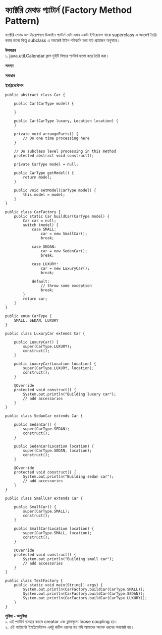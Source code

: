 # ফ্যাক্টরি মেথড প্যাটার্ন (Factory Method Pattern)                    
ফ্যাক্টরি মেথড  হল ক্রিয়েশনাল ডিজাইন প্যাটার্ন যেটা এমন একটা ইন্টারফেস থাকে superclass এ অবজেক্ট তৈরি করার জন্যে কিন্তু subclass এ অবজেক্ট টাইপ পরিবর্তন করা যায় প্রয়োজন অনুসারে।             

**উদাহরন**                    
১. java.util.Calendar ক্লাস দুইটি বিল্ডার প্যাটার্ন ফলো করে তৈরি করা।                                      

**সমস্যা**         


**সমাধান**                                     

**ইমপ্লিমেন্টেশন**                

```
public abstract class Car {

    public Car(CarType model) {

    }

    public Car(CarType luxury, Location location) {
    }

    private void arrangeParts() {
        // Do one time processing here
    }

    // Do subclass level processing in this method
    protected abstract void construct();

    private CarType model = null;

    public CarType getModel() {
        return model;
    }

    public void setModel(CarType model) {
        this.model = model;
    }
}
```

```
public class CarFactory {
    public static Car buildCar(CarType model) {
        Car car = null;
        switch (model) {
            case SMALL:
                car = new SmallCar();
                break;

            case SEDAN:
                car = new SedanCar();
                break;

            case LUXURY:
                car = new LuxuryCar();
                break;

            default:
                // throw some exception
                break;
        }
        return car;
    }
}
```

```
public enum CarType {
    SMALL, SEDAN, LUXURY
}
```

```
public class LuxuryCar extends Car {

    public LuxuryCar() {
        super(CarType.LUXURY);
        construct();
    }

    public LuxuryCar(Location location) {
        super(CarType.LUXURY, location);
        construct();
    }

    @Override
    protected void construct() {
        System.out.println("Building luxury car");
        // add accessories
    }
}
```

```
public class SedanCar extends Car {

    public SedanCar() {
        super(CarType.SEDAN);
        construct();
    }

    public SedanCar(Location location) {
        super(CarType.SEDAN, location);
        construct();
    }

    @Override
    protected void construct() {
        System.out.println("Building sedan car");
        // add accessories
    }
}
```

```
public class SmallCar extends Car {

    public SmallCar() {
        super(CarType.SMALL);
        construct();
    }

    public SmallCar(Location location) {
        super(CarType.SMALL, location);
        construct();
    }

    @Override
    protected void construct() {
        System.out.println("Building small car");
        // add accessories
    }
}
```

```
public class TestFactory {
    public static void main(String[] args) {
        System.out.println(CarFactory.buildCar(CarType.SMALL));
        System.out.println(CarFactory.buildCar(CarType.SEDAN));
        System.out.println(CarFactory.buildCar(CarType.LUXURY));
    }
}
```

**সুবিধা - অসুবিধা**              
১. এই প্যাটার্ন ব্যবহার করলে creator এবং ক্লাসগুলো loose coupling হয়।                           
২. এই প্যাটার্নের ইমপ্লিমেন্টাশন একটু জটিল ধরনের হয় যদি আমাদের অনেক ধরনের অবজেক্ট হয়।                      
